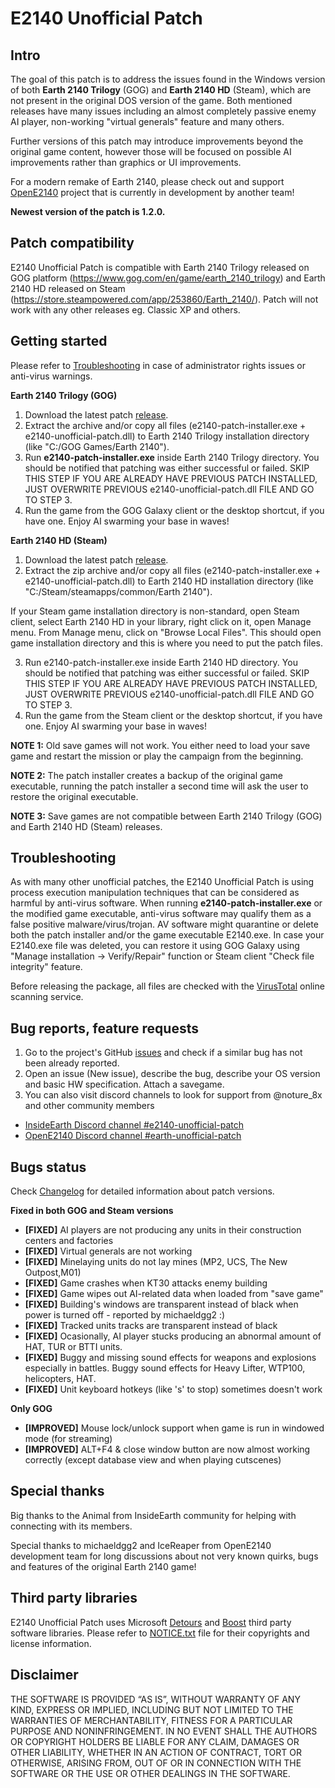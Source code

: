 # E2140 Unofficial Patch

## Intro
The goal of this patch is to address the issues found in the Windows version of both **Earth 2140 Trilogy** (GOG) and **Earth 2140 HD** (Steam), which are not present in the original DOS version of the game. Both mentioned releases have many issues including an almost completely passive enemy AI player, non-working "virtual generals" feature and many others. 

Further versions of this patch may introduce improvements beyond the original game content, however those will be focused on possible AI improvements rather than graphics or UI improvements. 

For a modern remake of Earth 2140, please check out and support [OpenE2140](https://github.com/OpenE2140/OpenE2140) project that is currently in development by another team!

**Newest version of the patch is 1.2.0.**

## Patch compatibility
E2140 Unofficial Patch is compatible with Earth 2140 Trilogy released on GOG platform (https://www.gog.com/en/game/earth_2140_trilogy) and Earth 2140 HD released on Steam (https://store.steampowered.com/app/253860/Earth_2140/). Patch will not work with any other releases eg. Classic XP and others.

## Getting started

Please refer to [Troubleshooting](##Troubleshooting) in case of administrator rights issues or anti-virus warnings.

**Earth 2140 Trilogy (GOG)**
1. Download the latest patch [release](https://github.com/notsure8x/e2140-unofficial-patch/releases).
2. Extract the archive and/or copy all files (e2140-patch-installer.exe + e2140-unofficial-patch.dll) to Earth 2140 Trilogy installation directory (like "C:/GOG Games/Earth 2140").
3. Run **e2140-patch-installer.exe** inside Earth 2140 Trilogy directory. You should be notified that patching was either successful or failed. SKIP THIS STEP IF YOU ARE ALREADY HAVE PREVIOUS PATCH INSTALLED, JUST OVERWRITE PREVIOUS e2140-unofficial-patch.dll FILE AND GO TO STEP 3.
4. Run the game from the GOG Galaxy client or the desktop shortcut, if you have one. Enjoy AI swarming your base in waves!

**Earth 2140 HD (Steam)**
1. Download the latest patch [release](https://github.com/notsure8x/e2140-unofficial-patch/releases).
2. Extract the zip archive and/or copy all files (e2140-patch-installer.exe + e2140-unofficial-patch.dll) to Earth 2140 HD installation directory (like "C:/Steam/steamapps/common/Earth 2140"). 

If your Steam game installation directory is non-standard, open Steam client, select Earth 2140 HD in your library, right click on it, open Manage menu. From Manage menu, click on "Browse Local Files". This should open game installation directory and this is where you need to put the patch files.

3. Run e2140-patch-installer.exe inside Earth 2140 HD directory. You should be notified that patching was either successful or failed. SKIP THIS STEP IF YOU ARE ALREADY HAVE PREVIOUS PATCH INSTALLED, JUST OVERWRITE PREVIOUS e2140-unofficial-patch.dll FILE AND GO TO STEP 3.
4. Run the game from the Steam client or the desktop shortcut, if you have one. Enjoy AI swarming your base in waves!

**NOTE 1:** Old save games will not work. You either need to load your save game and restart the mission or play the campaign from the beginning.

**NOTE 2:** The patch installer creates a backup of the original game executable, running the patch installer a second time will ask the user to restore the original executable.

**NOTE 3:** Save games are not compatible between Earth 2140 Trilogy (GOG) and Earth 2140 HD (Steam) releases.

## Troubleshooting
As with many other unofficial patches, the E2140 Unofficial Patch is using process execution manipulation techniques that can be considered as harmful by anti-virus software. When running **e2140-patch-installer.exe** or the modified game executable, anti-virus software may qualify them as a false positive malware/virus/trojan. AV software might quarantine or delete both the patch installer and/or the game executable E2140.exe. In case your E2140.exe file was deleted, you can restore it using GOG Galaxy using "Manage installation -> Verify/Repair" function or Steam client "Check file integrity" feature.

Before releasing the package, all files are checked with the [VirusTotal](https://www.virustotal.com) online scanning service.

## Bug reports, feature requests
1. Go to the project's GitHub [issues](https://github.com/notsure8x/e2140-unofficial-patch/issues) and check if a similar bug has not been already reported.
2. Open an issue (New issue), describe the bug, describe your OS version and basic HW specification. Attach a savegame.
3. You can also visit discord channels to look for support from @noture_8x and other community members
- [InsideEarth Discord channel #e2140-unofficial-patch](https://discord.com/channels/572336961143177216/1179834300414296124)
- [OpenE2140 Discord channel   #earth-unofficial-patch](https://discord.com/channels/1080437044884553799/1155957226100498462) 

## Bugs status

Check [Changelog](./CHANGELOG.md) for detailed information about patch versions.

**Fixed in both GOG and Steam versions**
- **[FIXED]** AI players are not producing any units in their construction centers and factories
- **[FIXED]** Virtual generals are not working
- **[FIXED]** Minelaying units do not lay mines (MP2, UCS, The New Outpost,M01)
- **[FIXED]** Game crashes when KT30 attacks enemy building
- **[FIXED]** Game wipes out AI-related data when loaded from "save game"
- **[FIXED]** Building's windows are transparent instead of black when power is turned off - reported by michaeldgg2 :)
- **[FIXED]** Tracked units tracks are transparent instead of black
- **[FIXED]** Ocasionally, AI player stucks producing an abnormal amount of HAT, TUR or BTTI units.
- **[FIXED]** Buggy and missing sound effects for weapons and explosions especially in battles. Buggy sound effects for Heavy Lifter, WTP100, helicopters, HAT.
- **[FIXED]** Unit keyboard hotkeys (like 's' to stop) sometimes doesn't work

**Only GOG**
- **[IMPROVED]** Mouse lock/unlock support when game is run in windowed mode (for streaming)
- **[IMPROVED]** ALT+F4 & close window button are now almost working correctly (except database view and when playing cutscenes)

## Special thanks
Big thanks to the Animal from InsideEarth community for helping with connecting with its members.

Special thanks to michaeldgg2 and IceReaper from OpenE2140 development team for long discussions about not very known quirks, bugs and features of the original Earth 2140 game! 

## Third party libraries

E2140 Unofficial Patch uses Microsoft [Detours](https://www.microsoft.com/en-us/research/project/detours/) and [Boost](https://www.boost.org/) third party software libraries.
Please refer to [NOTICE.txt](./NOTICE.txt) file for their copyrights and license information.

## Disclaimer

THE SOFTWARE IS PROVIDED “AS IS”, WITHOUT WARRANTY OF ANY KIND, EXPRESS OR IMPLIED, INCLUDING BUT NOT LIMITED TO THE WARRANTIES OF MERCHANTABILITY, FITNESS FOR A PARTICULAR PURPOSE AND NONINFRINGEMENT. IN NO EVENT SHALL THE AUTHORS OR COPYRIGHT HOLDERS BE LIABLE FOR ANY CLAIM, DAMAGES OR OTHER LIABILITY, WHETHER IN AN ACTION OF CONTRACT, TORT OR OTHERWISE, ARISING FROM, OUT OF OR IN CONNECTION WITH THE SOFTWARE OR THE USE OR OTHER DEALINGS IN THE SOFTWARE.
